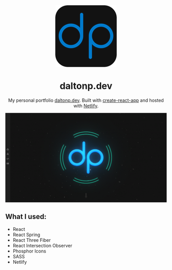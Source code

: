 <div align="center" >
  <img src="https://github.com/notlad-p/react-portfolio/blob/master/public/dp-logo-s.png" alt="Logo" />
</div>
<h1 align="center" >
  daltonp.dev
</h1>
<p align="center" >
  My personal portfolio <a href="https://daltonp.dev" target="_blank" rel="noopener noreferrer" >daltonp.dev</a>. Built with <a href="https://create-react-app.dev/" target="_blank" >create-react-app</a> and hosted with <a href="https://www.netlify.com/" target="_blank" >Netlify</a>.
</p>

![screenshot](https://github.com/notlad-p/react-portfolio/blob/master/src/assets/header-ss.PNG)

## What I used:
* React
* React Spring
* React Three Fiber
* React Intersection Observer
* Phosphor Icons
* SASS
* Netlify
